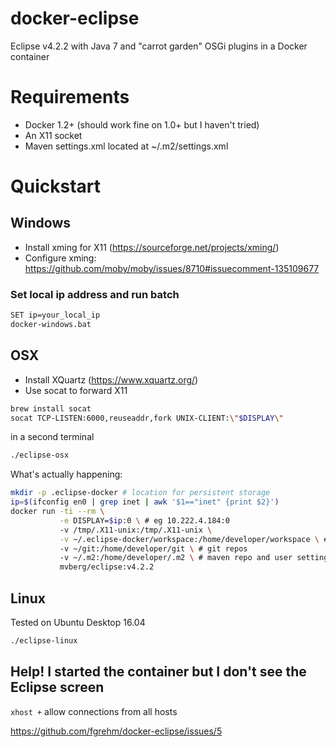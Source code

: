 # docker-eclipse

Eclipse v4.2.2 with Java 7 and "carrot garden" OSGi plugins in a Docker container

# Requirements

* Docker 1.2+ (should work fine on 1.0+ but I haven't tried)
* An X11 socket
* Maven settings.xml located at ~/.m2/settings.xml

# Quickstart

## Windows

* Install xming for X11 (https://sourceforge.net/projects/xming/)
* Configure xming: https://github.com/moby/moby/issues/8710#issuecomment-135109677

### Set local ip address and run batch

```sh
SET ip=your_local_ip
docker-windows.bat
```

## OSX

* Install XQuartz (https://www.xquartz.org/)
* Use socat to forward X11

```sh
brew install socat
socat TCP-LISTEN:6000,reuseaddr,fork UNIX-CLIENT:\"$DISPLAY\"
```

in a second terminal

```sh
./eclipse-osx
```

What's actually happening:

```sh
mkdir -p .eclipse-docker # location for persistent storage
ip=$(ifconfig en0 | grep inet | awk '$1=="inet" {print $2}')
docker run -ti --rm \
           -e DISPLAY=$ip:0 \ # eg 10.222.4.184:0
           -v /tmp/.X11-unix:/tmp/.X11-unix \
           -v ~/.eclipse-docker/workspace:/home/developer/workspace \ # eclipse workspaces
           -v ~/git:/home/developer/git \ # git repos
           -v ~/.m2:/home/developer/.m2 \ # maven repo and user settings
           mvberg/eclipse:v4.2.2
```

## Linux

Tested on Ubuntu Desktop 16.04

```sh
./eclipse-linux
```

## Help! I started the container but I don't see the Eclipse screen

`xhost +` allow connections from all hosts
 
https://github.com/fgrehm/docker-eclipse/issues/5
